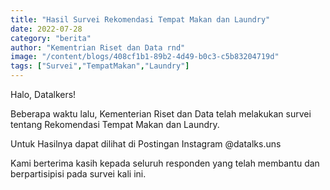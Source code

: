```yaml
---
title: "Hasil Survei Rekomendasi Tempat Makan dan Laundry"
date: 2022-07-28
category: "berita"
author: "Kementrian Riset dan Data rnd"
image: "/content/blogs/408cf1b1-89b2-4d49-b0c3-c5b83204719d"
tags: ["Survei","TempatMakan","Laundry"]
---
```


Halo, Datalkers!

Beberapa waktu lalu, Kementerian Riset dan Data telah melakukan survei tentang Rekomendasi Tempat Makan dan Laundry.

Untuk Hasilnya dapat dilihat di Postingan Instagram @datalks.uns

Kami berterima kasih kepada seluruh responden yang telah membantu dan berpartisipisi pada survei kali ini.

